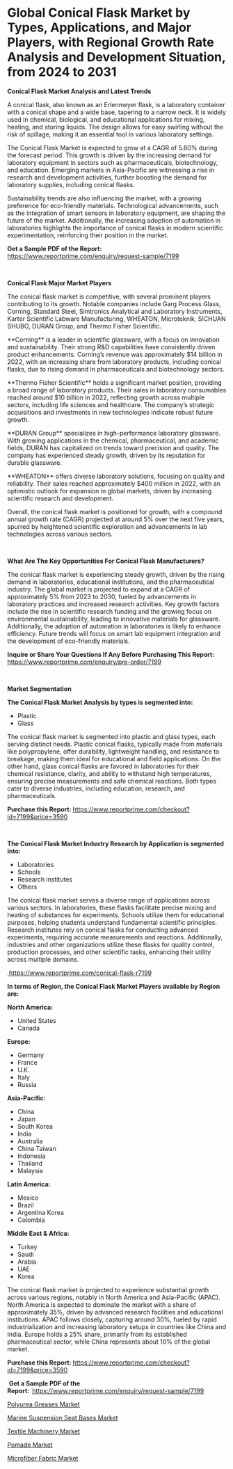 <p><h1>Global Conical Flask Market by Types, Applications, and Major Players, with Regional Growth Rate Analysis and Development Situation, from 2024 to 2031</h1></p><p><strong>Conical Flask Market Analysis and Latest Trends</strong></p>
<p><p>A conical flask, also known as an Erlenmeyer flask, is a laboratory container with a conical shape and a wide base, tapering to a narrow neck. It is widely used in chemical, biological, and educational applications for mixing, heating, and storing liquids. The design allows for easy swirling without the risk of spillage, making it an essential tool in various laboratory settings.</p><p>The Conical Flask Market is expected to grow at a CAGR of 5.60% during the forecast period. This growth is driven by the increasing demand for laboratory equipment in sectors such as pharmaceuticals, biotechnology, and education. Emerging markets in Asia-Pacific are witnessing a rise in research and development activities, further boosting the demand for laboratory supplies, including conical flasks. </p><p>Sustainability trends are also influencing the market, with a growing preference for eco-friendly materials. Technological advancements, such as the integration of smart sensors in laboratory equipment, are shaping the future of the market. Additionally, the increasing adoption of automation in laboratories highlights the importance of conical flasks in modern scientific experimentation, reinforcing their position in the market.</p></p>
<p><strong>Get a Sample PDF of the Report:&nbsp;</strong> <a href="https://www.reportprime.com/enquiry/request-sample/7199">https://www.reportprime.com/enquiry/request-sample/7199</a></p>
<p>&nbsp;</p>
<p><strong>Conical Flask Major Market Players</strong></p>
<p><p>The conical flask market is competitive, with several prominent players contributing to its growth. Notable companies include Garg Process Glass, Corning, Standard Steel, Simtronics Analytical and Laboratory Instruments, Karter Scientific Labware Manufacturing, WHEATON, Microteknik, SICHUAN SHUBO, DURAN Group, and Thermo Fisher Scientific.</p><p>**Corning** is a leader in scientific glassware, with a focus on innovation and sustainability. Their strong R&D capabilities have consistently driven product enhancements. Corning’s revenue was approximately $14 billion in 2022, with an increasing share from laboratory products, including conical flasks, due to rising demand in pharmaceuticals and biotechnology sectors.</p><p>**Thermo Fisher Scientific** holds a significant market position, providing a broad range of laboratory products. Their sales in laboratory consumables reached around $10 billion in 2022, reflecting growth across multiple sectors, including life sciences and healthcare. The company’s strategic acquisitions and investments in new technologies indicate robust future growth.</p><p>**DURAN Group** specializes in high-performance laboratory glassware. With growing applications in the chemical, pharmaceutical, and academic fields, DURAN has capitalized on trends toward precision and quality. The company has experienced steady growth, driven by its reputation for durable glassware.</p><p>**WHEATON** offers diverse laboratory solutions, focusing on quality and reliability. Their sales reached approximately $400 million in 2022, with an optimistic outlook for expansion in global markets, driven by increasing scientific research and development.</p><p>Overall, the conical flask market is positioned for growth, with a compound annual growth rate (CAGR) projected at around 5% over the next five years, spurred by heightened scientific exploration and advancements in lab technologies across various sectors.</p></p>
<p>&nbsp;</p>
<p><strong>What Are The Key Opportunities For Conical Flask Manufacturers?</strong></p>
<p><p>The conical flask market is experiencing steady growth, driven by the rising demand in laboratories, educational institutions, and the pharmaceutical industry. The global market is projected to expand at a CAGR of approximately 5% from 2023 to 2030, fueled by advancements in laboratory practices and increased research activities. Key growth factors include the rise in scientific research funding and the growing focus on environmental sustainability, leading to innovative materials for glassware. Additionally, the adoption of automation in laboratories is likely to enhance efficiency. Future trends will focus on smart lab equipment integration and the development of eco-friendly materials.</p></p>
<p><strong>Inquire or Share Your Questions If Any Before Purchasing This Report:</strong> <a href="https://www.reportprime.com/enquiry/pre-order/7199">https://www.reportprime.com/enquiry/pre-order/7199</a></p>
<p>&nbsp;</p>
<p><strong>Market Segmentation</strong></p>
<p><strong>The Conical Flask Market Analysis by types is segmented into:</strong></p>
<p><ul><li>Plastic</li><li>Glass</li></ul></p>
<p><p>The conical flask market is segmented into plastic and glass types, each serving distinct needs. Plastic conical flasks, typically made from materials like polypropylene, offer durability, lightweight handling, and resistance to breakage, making them ideal for educational and field applications. On the other hand, glass conical flasks are favored in laboratories for their chemical resistance, clarity, and ability to withstand high temperatures, ensuring precise measurements and safe chemical reactions. Both types cater to diverse industries, including education, research, and pharmaceuticals.</p></p>
<p><strong>Purchase this Report:&nbsp;</strong><a href="https://www.reportprime.com/checkout?id=7199&price=3590">https://www.reportprime.com/checkout?id=7199&price=3590</a></p>
<p>&nbsp;</p>
<p><strong>The Conical Flask Market Industry Research by Application is segmented into:</strong></p>
<p><ul><li>Laboratories</li><li>Schools</li><li>Research institutes</li><li>Others</li></ul></p>
<p><p>The conical flask market serves a diverse range of applications across various sectors. In laboratories, these flasks facilitate precise mixing and heating of substances for experiments. Schools utilize them for educational purposes, helping students understand fundamental scientific principles. Research institutes rely on conical flasks for conducting advanced experiments, requiring accurate measurements and reactions. Additionally, industries and other organizations utilize these flasks for quality control, production processes, and other scientific tasks, enhancing their utility across multiple domains.</p></p>
<p><a href="https://www.reportprime.com/conical-flask-r7199">&nbsp;https://www.reportprime.com/conical-flask-r7199</a></p>
<p><strong>In terms of Region, the Conical Flask Market Players available by Region are:</strong></p>
<p>
    <p> <strong> North America: </strong>
        <ul>
            <li>United States</li>
            <li>Canada</li>
        </ul>
        </p> 
    <p> <strong> Europe: </strong>
        <ul>
            <li>Germany</li>
            <li>France</li>
            <li>U.K.</li>
            <li>Italy</li>
            <li>Russia</li>
        </ul>
        </p> 
    <p> <strong> Asia-Pacific: </strong>
        <ul>
            <li>China</li>
            <li>Japan</li>
            <li>South Korea</li>
            <li>India</li>
            <li>Australia</li>
            <li>China Taiwan</li>
            <li>Indonesia</li>
            <li>Thailand</li>
            <li>Malaysia</li>
        </ul>
        </p> 
    <p> <strong> Latin America: </strong>
        <ul>
            <li>Mexico</li>
            <li>Brazil</li>
            <li>Argentina Korea</li>
            <li>Colombia</li>
        </ul>
        </p> 
    <p> <strong> Middle East & Africa: </strong>
        <ul>
            <li>Turkey</li>
            <li>Saudi</li>
            <li>Arabia</li>
            <li>UAE</li>
            <li>Korea</li>
        </ul>
    </p>
    </p>
<p><p>The conical flask market is projected to experience substantial growth across various regions, notably in North America and Asia-Pacific (APAC). North America is expected to dominate the market with a share of approximately 35%, driven by advanced research facilities and educational institutions. APAC follows closely, capturing around 30%, fueled by rapid industrialization and increasing laboratory setups in countries like China and India. Europe holds a 25% share, primarily from its established pharmaceutical sector, while China represents about 10% of the global market.</p></p>
<p><strong>Purchase this Report: </strong><a href="https://www.reportprime.com/checkout?id=7199&price=3590">https://www.reportprime.com/checkout?id=7199&price=3590</a></p>
<p>&nbsp;<strong>Get a Sample PDF of the Report:&nbsp;&nbsp;</strong><a href="https://www.reportprime.com/enquiry/request-sample/7199">https://www.reportprime.com/enquiry/request-sample/7199</a></p>
<p><strong></strong></p>
<p><p><a href="https://issuu.com/reportprime-2/docs/polyurea-greases-market-size-2030.p_74d47bb7ccb82d">Polyurea Greases Market</a></p><p><a href="https://issuu.com/reportprime-2/docs/marine-suspension-seat-bases-market_b74dfe8ae66235">Marine Suspension Seat Bases Market</a></p><p><a href="https://github.com/julyju69/Market-Research-Report-List-5/blob/main/textile-machinery-market.md">Textile Machinery Market</a></p><p><a href="https://www.linkedin.com/pulse/global-pomade-market-sector-types-applications-player-wcahf?trackingId=Khqrx%2FBFRHmeHF%2FVd9Oitg%3D%3D">Pomade Market</a></p><p><a href="https://medium.com/@skylareaver78567/microfiber-fabric-market-industry-trends-and-forecast-for-period-from-2024-to-2031-c7ff61596d3b">Microfiber Fabric Market</a></p></p>